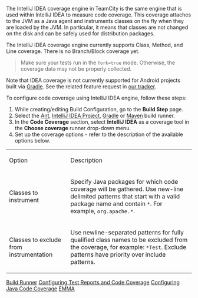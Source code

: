 [//]: # (title: IntelliJ IDEA)
[//]: # (auxiliary-id: IntelliJ IDEA)

The IntelliJ IDEA coverage engine in TeamCity is the same engine that is used within IntelliJ IDEA to measure code coverage. This coverage attaches to the JVM as a Java agent and instruments classes on the fly when they are loaded by the JVM. In particular, it means that classes are not changed on the disk and can be safely used for distribution packages.

The IntelliJ IDEA coverage engine currently supports Class, Method, and Line coverage. There is no Branch/Block coverage yet.

>Make sure your tests run in the `fork=true` mode. Otherwise, the coverage data may not be properly collected.

<note>

Note that IDEA coverage is not currently supported for Android projects built via [Gradle](gradle.md). See the related feature request in [our tracker](https://youtrack.jetbrains.com/issue/TW-42167).
</note>

To configure code coverage using IntelliJ IDEA engine, follow these steps:

1. While creating/editing Build Configuration, go to the __Build Step__ page.
2. Select the [Ant](ant.md), [IntelliJ IDEA Project](intellij-idea-project.md), [Gradle](gradle.md) or [Maven](maven.md) build runner.
3. In the __Code Coverage__ section, select __IntelliJ IDEA__ as a coverage tool in the __Choose coverage__ runner drop-down menu.
4. Set up the coverage options - refer to the description of the available options below.

<table><tr>

<td>

Option

</td>

<td>

Description

</td></tr><tr>

<td>

Classes to instrument

</td>

<td>

Specify Java packages for which code coverage will be gathered. Use new-line delimited patterns that start with a valid package name and contain `*`. For example, `org.apache.*`.  

</td></tr><tr>

<td>

Classes to exclude from instrumentation

</td>

<td>

Use newline-separated patterns for fully qualified class names to be excluded from the coverage, for example: `*Test`. Exclude patterns have priority over include patterns.

</td></tr></table>

<seealso>
        <category ref="concepts">
            <a href="build-runner.md">Build Runner</a>
        </category>
        <category ref="admin-guide">
            <a href="configuring-test-reports-and-code-coverage.md">Configuring Test Reports and Code Coverage</a>
            <a href="configuring-java-code-coverage.md">Configuring Java Code Coverage</a>
            <a href="emma.md">EMMA</a>
        </category>
</seealso>